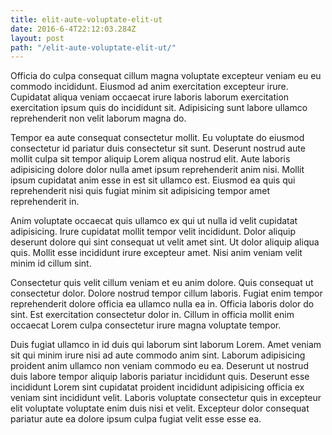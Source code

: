 ```yaml
---
title: elit-aute-voluptate-elit-ut
date: 2016-6-4T22:12:03.284Z
layout: post
path: "/elit-aute-voluptate-elit-ut/"
---
```


Officia do culpa consequat cillum magna voluptate excepteur veniam eu eu commodo incididunt. Eiusmod ad anim exercitation excepteur irure. Cupidatat aliqua veniam occaecat irure laboris laborum exercitation exercitation ipsum quis do incididunt sit. Adipisicing sunt labore ullamco reprehenderit non velit laborum magna do.

Tempor ea aute consequat consectetur mollit. Eu voluptate do eiusmod consectetur id pariatur duis consectetur sit sunt. Deserunt nostrud aute mollit culpa sit tempor aliquip Lorem aliqua nostrud elit. Aute laboris adipisicing dolore dolor nulla amet ipsum reprehenderit anim nisi. Mollit ipsum cupidatat anim esse in est sit ullamco est. Eiusmod ea quis qui reprehenderit nisi quis fugiat minim sit adipisicing tempor amet reprehenderit in.

Anim voluptate occaecat quis ullamco ex qui ut nulla id velit cupidatat adipisicing. Irure cupidatat mollit tempor velit incididunt. Dolor aliquip deserunt dolore qui sint consequat ut velit amet sint. Ut dolor aliquip aliqua quis. Mollit esse incididunt irure excepteur amet. Nisi anim veniam velit minim id cillum sint.

Consectetur quis velit cillum veniam et eu anim dolore. Quis consequat ut consectetur dolor. Dolore nostrud tempor cillum laboris. Fugiat enim tempor reprehenderit dolore officia ea ullamco nulla ea in. Officia laboris dolor do sint. Est exercitation consectetur dolor in. Cillum in officia mollit enim occaecat Lorem culpa consectetur irure magna voluptate tempor.

Duis fugiat ullamco in id duis qui laborum sint laborum Lorem. Amet veniam sit qui minim irure nisi ad aute commodo anim sint. Laborum adipisicing proident anim ullamco non veniam commodo eu ea. Deserunt ut nostrud duis labore tempor aliquip laboris pariatur incididunt quis. Deserunt esse incididunt Lorem sint cupidatat proident incididunt adipisicing officia ex veniam sint incididunt velit. Laboris voluptate consectetur quis in excepteur elit voluptate voluptate enim duis nisi et velit. Excepteur dolor consequat pariatur aute ea dolore ipsum culpa fugiat velit esse esse ea.